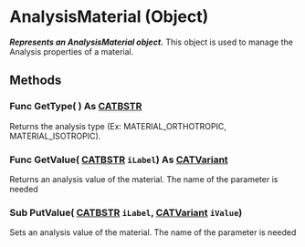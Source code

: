 # AnalysisMaterial (Object)

**_Represents an AnalysisMaterial object._**
This object is used to manage the Analysis properties of a material.

## Methods

### Func **GetType**( ) As [CATBSTR](../System/typedef_CATBSTR_8129.md)

Returns the analysis type (Ex: MATERIAL_ORTHOTROPIC, MATERIAL_ISOTROPIC).  
### Func **GetValue**( [CATBSTR](../System/typedef_CATBSTR_8129.md)  `iLabel`) As [CATVariant](../System/typedef_CATVariant_20656.md)

Returns an analysis value of the material. The name of the parameter is needed  
### Sub **PutValue**( [CATBSTR](../System/typedef_CATBSTR_8129.md)  `iLabel`,  [CATVariant](../System/typedef_CATVariant_20656.md)  `iValue`)

Sets an analysis value of the material. The name of the parameter is needed